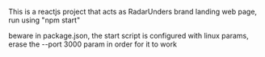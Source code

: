 
This is a reactjs project that acts as RadarUnders brand landing web page, run using "npm start"

beware in package.json, the start script is configured with linux params, erase the --port 3000 param in order for it to work
